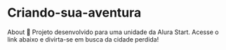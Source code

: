 # Criando-sua-aventura
About 🧭 Projeto desenvolvido para uma unidade da Alura Start. Acesse o link abaixo e divirta-se em busca da cidade perdida!
